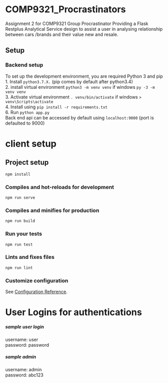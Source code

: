 # COMP9321_Procrastinators
Assignment 2 for COMP9321 Group Procrastinator
Providing a Flask Restplus Analytical Service design to assist a user in analysing relationship between cars /brands and their value new and resale.

## Setup
### Backend setup
To set up the development environment, you are required Python 3 and pip\
    1. Install `python3.7.X.` (pip comes by default after python3.4)\
    2. install virtual environment `python3 -m venv venv` if windows `py -3 -m venv venv`\
    3. Activate virtual environment `. venv/bin/activate` if windows `> venv\Scripts\activate`\
    4. Install using `pip install -r requirements.txt` \
    6. Run `python app.py`\
    Back end api can be accessed by default using `localhost:9000` (port is defaulted to 9000)

# client setup

## Project setup
```
npm install
```

### Compiles and hot-reloads for development
```
npm run serve
```

### Compiles and minifies for production
```
npm run build
```

### Run your tests
```
npm run test
```

### Lints and fixes files
```
npm run lint
```

### Customize configuration
See [Configuration Reference](https://cli.vuejs.org/config/).


# User Logins for authentications
##### sample user login
username: user\
password: password

##### sample admin
username: admin\
password: abc123


